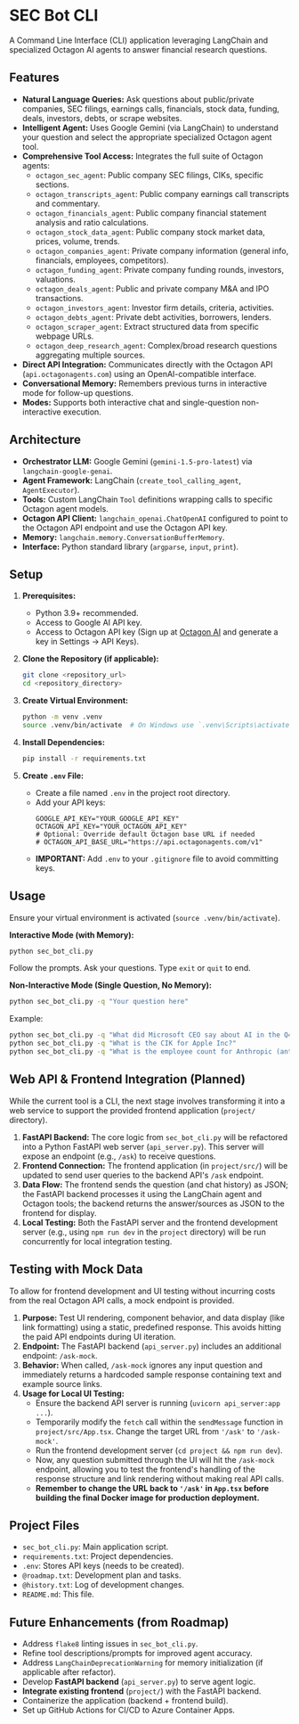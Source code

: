 # SEC Bot CLI

A Command Line Interface (CLI) application leveraging LangChain and specialized Octagon AI agents to answer financial research questions.

## Features

-   **Natural Language Queries:** Ask questions about public/private companies, SEC filings, earnings calls, financials, stock data, funding, deals, investors, debts, or scrape websites.
-   **Intelligent Agent:** Uses Google Gemini (via LangChain) to understand your question and select the appropriate specialized Octagon agent tool.
-   **Comprehensive Tool Access:** Integrates the full suite of Octagon agents:
    -   `octagon_sec_agent`: Public company SEC filings, CIKs, specific sections.
    -   `octagon_transcripts_agent`: Public company earnings call transcripts and commentary.
    -   `octagon_financials_agent`: Public company financial statement analysis and ratio calculations.
    -   `octagon_stock_data_agent`: Public company stock market data, prices, volume, trends.
    -   `octagon_companies_agent`: Private company information (general info, financials, employees, competitors).
    -   `octagon_funding_agent`: Private company funding rounds, investors, valuations.
    -   `octagon_deals_agent`: Public and private company M&A and IPO transactions.
    -   `octagon_investors_agent`: Investor firm details, criteria, activities.
    -   `octagon_debts_agent`: Private debt activities, borrowers, lenders.
    -   `octagon_scraper_agent`: Extract structured data from specific webpage URLs.
    -   `octagon_deep_research_agent`: Complex/broad research questions aggregating multiple sources.
-   **Direct API Integration:** Communicates directly with the Octagon API (`api.octagonagents.com`) using an OpenAI-compatible interface.
-   **Conversational Memory:** Remembers previous turns in interactive mode for follow-up questions.
-   **Modes:** Supports both interactive chat and single-question non-interactive execution.

## Architecture

-   **Orchestrator LLM:** Google Gemini (`gemini-1.5-pro-latest`) via `langchain-google-genai`.
-   **Agent Framework:** LangChain (`create_tool_calling_agent`, `AgentExecutor`).
-   **Tools:** Custom LangChain `Tool` definitions wrapping calls to specific Octagon agent models.
-   **Octagon API Client:** `langchain_openai.ChatOpenAI` configured to point to the Octagon API endpoint and use the Octagon API key.
-   **Memory:** `langchain.memory.ConversationBufferMemory`.
-   **Interface:** Python standard library (`argparse`, `input`, `print`).

## Setup

1.  **Prerequisites:**
    *   Python 3.9+ recommended.
    *   Access to Google AI API key.
    *   Access to Octagon API key (Sign up at [Octagon AI](https://app.octagonai.co/signup) and generate a key in Settings -> API Keys).

2.  **Clone the Repository (if applicable):**
    ```bash
    git clone <repository_url>
    cd <repository_directory>
    ```

3.  **Create Virtual Environment:**
    ```bash
    python -m venv .venv
    source .venv/bin/activate  # On Windows use `.venv\Scripts\activate`
    ```

4.  **Install Dependencies:**
    ```bash
    pip install -r requirements.txt
    ```

5.  **Create `.env` File:**
    *   Create a file named `.env` in the project root directory.
    *   Add your API keys:
        ```dotenv
        GOOGLE_API_KEY="YOUR_GOOGLE_API_KEY"
        OCTAGON_API_KEY="YOUR_OCTAGON_API_KEY"
        # Optional: Override default Octagon base URL if needed
        # OCTAGON_API_BASE_URL="https://api.octagonagents.com/v1" 
        ```
    *   **IMPORTANT:** Add `.env` to your `.gitignore` file to avoid committing keys.

## Usage

Ensure your virtual environment is activated (`source .venv/bin/activate`).

**Interactive Mode (with Memory):**

```bash
python sec_bot_cli.py
```

Follow the prompts. Ask your questions. Type `exit` or `quit` to end.

**Non-Interactive Mode (Single Question, No Memory):**

```bash
python sec_bot_cli.py -q "Your question here"
```

Example:
```bash
python sec_bot_cli.py -q "What did Microsoft CEO say about AI in the Q4 2023 earnings call?"
python sec_bot_cli.py -q "What is the CIK for Apple Inc?"
python sec_bot_cli.py -q "What is the employee count for Anthropic (anthropic.com)?"
```

## Web API & Frontend Integration (Planned)

While the current tool is a CLI, the next stage involves transforming it into a web service to support the provided frontend application (`project/` directory).

1.  **FastAPI Backend:** The core logic from `sec_bot_cli.py` will be refactored into a Python FastAPI web server (`api_server.py`). This server will expose an endpoint (e.g., `/ask`) to receive questions.
2.  **Frontend Connection:** The frontend application (in `project/src/`) will be updated to send user queries to the backend API's `/ask` endpoint.
3.  **Data Flow:** The frontend sends the question (and chat history) as JSON; the FastAPI backend processes it using the LangChain agent and Octagon tools; the backend returns the answer/sources as JSON to the frontend for display.
4.  **Local Testing:** Both the FastAPI server and the frontend development server (e.g., using `npm run dev` in the `project` directory) will be run concurrently for local integration testing.

## Testing with Mock Data

To allow for frontend development and UI testing without incurring costs from the real Octagon API calls, a mock endpoint is provided.

1.  **Purpose:** Test UI rendering, component behavior, and data display (like link formatting) using a static, predefined response. This avoids hitting the paid API endpoints during UI iteration.
2.  **Endpoint:** The FastAPI backend (`api_server.py`) includes an additional endpoint: `/ask-mock`.
3.  **Behavior:** When called, `/ask-mock` ignores any input question and immediately returns a hardcoded sample response containing text and example source links.
4.  **Usage for Local UI Testing:**
    *   Ensure the backend API server is running (`uvicorn api_server:app ...`).
    *   Temporarily modify the `fetch` call within the `sendMessage` function in `project/src/App.tsx`. Change the target URL from `'/ask'` to `'/ask-mock'`.
    *   Run the frontend development server (`cd project && npm run dev`).
    *   Now, any question submitted through the UI will hit the `/ask-mock` endpoint, allowing you to test the frontend's handling of the response structure and link rendering without making real API calls.
    *   **Remember to change the URL back to `'/ask'` in `App.tsx` before building the final Docker image for production deployment.**

## Project Files

-   `sec_bot_cli.py`: Main application script.
-   `requirements.txt`: Project dependencies.
-   `.env`: Stores API keys (needs to be created).
-   `@roadmap.txt`: Development plan and tasks.
-   `@history.txt`: Log of development changes.
-   `README.md`: This file.

## Future Enhancements (from Roadmap)

-   Address `flake8` linting issues in `sec_bot_cli.py`.
-   Refine tool descriptions/prompts for improved agent accuracy.
-   Address `LangChainDeprecationWarning` for memory initialization (if applicable after refactor).
-   Develop **FastAPI backend** (`api_server.py`) to serve agent logic.
-   **Integrate existing frontend** (`project/`) with the FastAPI backend.
-   Containerize the application (backend + frontend build).
-   Set up GitHub Actions for CI/CD to Azure Container Apps. 